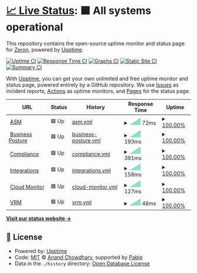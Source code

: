 # [📈 Live Status](https://securezeron.github.io/upptime): <!--live status--> **🟩 All systems operational**

This repository contains the open-source uptime monitor and status page for [Zeron](https://www.zeron.one), powered by [Upptime](https://github.com/upptime/upptime).

[![Uptime CI](https://github.com/securezeron/upptime/workflows/Uptime%20CI/badge.svg)](https://github.com/securezeron/upptime/actions?query=workflow%3A%22Uptime+CI%22)
[![Response Time CI](https://github.com/securezeron/upptime/workflows/Response%20Time%20CI/badge.svg)](https://github.com/securezeron/upptime/actions?query=workflow%3A%22Response+Time+CI%22)
[![Graphs CI](https://github.com/securezeron/upptime/workflows/Graphs%20CI/badge.svg)](https://github.com/securezeron/upptime/actions?query=workflow%3A%22Graphs+CI%22)
[![Static Site CI](https://github.com/securezeron/upptime/workflows/Static%20Site%20CI/badge.svg)](https://github.com/securezeron/upptime/actions?query=workflow%3A%22Static+Site+CI%22)
[![Summary CI](https://github.com/securezeron/upptime/workflows/Summary%20CI/badge.svg)](https://github.com/securezeron/upptime/actions?query=workflow%3A%22Summary+CI%22)

With [Upptime](https://upptime.js.org), you can get your own unlimited and free uptime monitor and status page, powered entirely by a GitHub repository. We use [Issues](https://github.com/securezeron/upptime/issues) as incident reports, [Actions](https://github.com/securezeron/upptime/actions) as uptime monitors, and [Pages](https://securezeron.github.io/upptime) for the status page.

<!--start: status pages-->
<!-- This summary is generated by Upptime (https://github.com/upptime/upptime) -->
<!-- Do not edit this manually, your changes will be overwritten -->
<!-- prettier-ignore -->
| URL | Status | History | Response Time | Uptime |
| --- | ------ | ------- | ------------- | ------ |
| <img alt="" src="https://icons.duckduckgo.com/ip3/www.google.com.ico" height="13"> [ASM](https://www.google.com) | 🟩 Up | [asm.yml](https://github.com/securezeron/uptime/commits/HEAD/history/asm.yml) | <details><summary><img alt="Response time graph" src="./graphs/asm/response-time-week.png" height="20"> 72ms</summary><br><a href="https://securezeron.github.io/uptime/history/asm"><img alt="Response time 72" src="https://img.shields.io/endpoint?url=https%3A%2F%2Fraw.githubusercontent.com%2Fsecurezeron%2Fuptime%2FHEAD%2Fapi%2Fasm%2Fresponse-time.json"></a><br><a href="https://securezeron.github.io/uptime/history/asm"><img alt="24-hour response time 72" src="https://img.shields.io/endpoint?url=https%3A%2F%2Fraw.githubusercontent.com%2Fsecurezeron%2Fuptime%2FHEAD%2Fapi%2Fasm%2Fresponse-time-day.json"></a><br><a href="https://securezeron.github.io/uptime/history/asm"><img alt="7-day response time 72" src="https://img.shields.io/endpoint?url=https%3A%2F%2Fraw.githubusercontent.com%2Fsecurezeron%2Fuptime%2FHEAD%2Fapi%2Fasm%2Fresponse-time-week.json"></a><br><a href="https://securezeron.github.io/uptime/history/asm"><img alt="30-day response time 72" src="https://img.shields.io/endpoint?url=https%3A%2F%2Fraw.githubusercontent.com%2Fsecurezeron%2Fuptime%2FHEAD%2Fapi%2Fasm%2Fresponse-time-month.json"></a><br><a href="https://securezeron.github.io/uptime/history/asm"><img alt="1-year response time 72" src="https://img.shields.io/endpoint?url=https%3A%2F%2Fraw.githubusercontent.com%2Fsecurezeron%2Fuptime%2FHEAD%2Fapi%2Fasm%2Fresponse-time-year.json"></a></details> | <details><summary><a href="https://securezeron.github.io/uptime/history/asm">100.00%</a></summary><a href="https://securezeron.github.io/uptime/history/asm"><img alt="All-time uptime 100.00%" src="https://img.shields.io/endpoint?url=https%3A%2F%2Fraw.githubusercontent.com%2Fsecurezeron%2Fuptime%2FHEAD%2Fapi%2Fasm%2Fuptime.json"></a><br><a href="https://securezeron.github.io/uptime/history/asm"><img alt="24-hour uptime 100.00%" src="https://img.shields.io/endpoint?url=https%3A%2F%2Fraw.githubusercontent.com%2Fsecurezeron%2Fuptime%2FHEAD%2Fapi%2Fasm%2Fuptime-day.json"></a><br><a href="https://securezeron.github.io/uptime/history/asm"><img alt="7-day uptime 100.00%" src="https://img.shields.io/endpoint?url=https%3A%2F%2Fraw.githubusercontent.com%2Fsecurezeron%2Fuptime%2FHEAD%2Fapi%2Fasm%2Fuptime-week.json"></a><br><a href="https://securezeron.github.io/uptime/history/asm"><img alt="30-day uptime 100.00%" src="https://img.shields.io/endpoint?url=https%3A%2F%2Fraw.githubusercontent.com%2Fsecurezeron%2Fuptime%2FHEAD%2Fapi%2Fasm%2Fuptime-month.json"></a><br><a href="https://securezeron.github.io/uptime/history/asm"><img alt="1-year uptime 100.00%" src="https://img.shields.io/endpoint?url=https%3A%2F%2Fraw.githubusercontent.com%2Fsecurezeron%2Fuptime%2FHEAD%2Fapi%2Fasm%2Fuptime-year.json"></a></details>
| <img alt="" src="https://icons.duckduckgo.com/ip3/en.wikipedia.org.ico" height="13"> [Business Posture](https://en.wikipedia.org) | 🟩 Up | [business-posture.yml](https://github.com/securezeron/uptime/commits/HEAD/history/business-posture.yml) | <details><summary><img alt="Response time graph" src="./graphs/business-posture/response-time-week.png" height="20"> 193ms</summary><br><a href="https://securezeron.github.io/uptime/history/business-posture"><img alt="Response time 193" src="https://img.shields.io/endpoint?url=https%3A%2F%2Fraw.githubusercontent.com%2Fsecurezeron%2Fuptime%2FHEAD%2Fapi%2Fbusiness-posture%2Fresponse-time.json"></a><br><a href="https://securezeron.github.io/uptime/history/business-posture"><img alt="24-hour response time 193" src="https://img.shields.io/endpoint?url=https%3A%2F%2Fraw.githubusercontent.com%2Fsecurezeron%2Fuptime%2FHEAD%2Fapi%2Fbusiness-posture%2Fresponse-time-day.json"></a><br><a href="https://securezeron.github.io/uptime/history/business-posture"><img alt="7-day response time 193" src="https://img.shields.io/endpoint?url=https%3A%2F%2Fraw.githubusercontent.com%2Fsecurezeron%2Fuptime%2FHEAD%2Fapi%2Fbusiness-posture%2Fresponse-time-week.json"></a><br><a href="https://securezeron.github.io/uptime/history/business-posture"><img alt="30-day response time 193" src="https://img.shields.io/endpoint?url=https%3A%2F%2Fraw.githubusercontent.com%2Fsecurezeron%2Fuptime%2FHEAD%2Fapi%2Fbusiness-posture%2Fresponse-time-month.json"></a><br><a href="https://securezeron.github.io/uptime/history/business-posture"><img alt="1-year response time 193" src="https://img.shields.io/endpoint?url=https%3A%2F%2Fraw.githubusercontent.com%2Fsecurezeron%2Fuptime%2FHEAD%2Fapi%2Fbusiness-posture%2Fresponse-time-year.json"></a></details> | <details><summary><a href="https://securezeron.github.io/uptime/history/business-posture">100.00%</a></summary><a href="https://securezeron.github.io/uptime/history/business-posture"><img alt="All-time uptime 100.00%" src="https://img.shields.io/endpoint?url=https%3A%2F%2Fraw.githubusercontent.com%2Fsecurezeron%2Fuptime%2FHEAD%2Fapi%2Fbusiness-posture%2Fuptime.json"></a><br><a href="https://securezeron.github.io/uptime/history/business-posture"><img alt="24-hour uptime 100.00%" src="https://img.shields.io/endpoint?url=https%3A%2F%2Fraw.githubusercontent.com%2Fsecurezeron%2Fuptime%2FHEAD%2Fapi%2Fbusiness-posture%2Fuptime-day.json"></a><br><a href="https://securezeron.github.io/uptime/history/business-posture"><img alt="7-day uptime 100.00%" src="https://img.shields.io/endpoint?url=https%3A%2F%2Fraw.githubusercontent.com%2Fsecurezeron%2Fuptime%2FHEAD%2Fapi%2Fbusiness-posture%2Fuptime-week.json"></a><br><a href="https://securezeron.github.io/uptime/history/business-posture"><img alt="30-day uptime 100.00%" src="https://img.shields.io/endpoint?url=https%3A%2F%2Fraw.githubusercontent.com%2Fsecurezeron%2Fuptime%2FHEAD%2Fapi%2Fbusiness-posture%2Fuptime-month.json"></a><br><a href="https://securezeron.github.io/uptime/history/business-posture"><img alt="1-year uptime 100.00%" src="https://img.shields.io/endpoint?url=https%3A%2F%2Fraw.githubusercontent.com%2Fsecurezeron%2Fuptime%2FHEAD%2Fapi%2Fbusiness-posture%2Fuptime-year.json"></a></details>
| <img alt="" src="https://icons.duckduckgo.com/ip3/news.ycombinator.com.ico" height="13"> [Compliance](https://news.ycombinator.com) | 🟩 Up | [compliance.yml](https://github.com/securezeron/uptime/commits/HEAD/history/compliance.yml) | <details><summary><img alt="Response time graph" src="./graphs/compliance/response-time-week.png" height="20"> 391ms</summary><br><a href="https://securezeron.github.io/uptime/history/compliance"><img alt="Response time 391" src="https://img.shields.io/endpoint?url=https%3A%2F%2Fraw.githubusercontent.com%2Fsecurezeron%2Fuptime%2FHEAD%2Fapi%2Fcompliance%2Fresponse-time.json"></a><br><a href="https://securezeron.github.io/uptime/history/compliance"><img alt="24-hour response time 391" src="https://img.shields.io/endpoint?url=https%3A%2F%2Fraw.githubusercontent.com%2Fsecurezeron%2Fuptime%2FHEAD%2Fapi%2Fcompliance%2Fresponse-time-day.json"></a><br><a href="https://securezeron.github.io/uptime/history/compliance"><img alt="7-day response time 391" src="https://img.shields.io/endpoint?url=https%3A%2F%2Fraw.githubusercontent.com%2Fsecurezeron%2Fuptime%2FHEAD%2Fapi%2Fcompliance%2Fresponse-time-week.json"></a><br><a href="https://securezeron.github.io/uptime/history/compliance"><img alt="30-day response time 391" src="https://img.shields.io/endpoint?url=https%3A%2F%2Fraw.githubusercontent.com%2Fsecurezeron%2Fuptime%2FHEAD%2Fapi%2Fcompliance%2Fresponse-time-month.json"></a><br><a href="https://securezeron.github.io/uptime/history/compliance"><img alt="1-year response time 391" src="https://img.shields.io/endpoint?url=https%3A%2F%2Fraw.githubusercontent.com%2Fsecurezeron%2Fuptime%2FHEAD%2Fapi%2Fcompliance%2Fresponse-time-year.json"></a></details> | <details><summary><a href="https://securezeron.github.io/uptime/history/compliance">100.00%</a></summary><a href="https://securezeron.github.io/uptime/history/compliance"><img alt="All-time uptime 100.00%" src="https://img.shields.io/endpoint?url=https%3A%2F%2Fraw.githubusercontent.com%2Fsecurezeron%2Fuptime%2FHEAD%2Fapi%2Fcompliance%2Fuptime.json"></a><br><a href="https://securezeron.github.io/uptime/history/compliance"><img alt="24-hour uptime 100.00%" src="https://img.shields.io/endpoint?url=https%3A%2F%2Fraw.githubusercontent.com%2Fsecurezeron%2Fuptime%2FHEAD%2Fapi%2Fcompliance%2Fuptime-day.json"></a><br><a href="https://securezeron.github.io/uptime/history/compliance"><img alt="7-day uptime 100.00%" src="https://img.shields.io/endpoint?url=https%3A%2F%2Fraw.githubusercontent.com%2Fsecurezeron%2Fuptime%2FHEAD%2Fapi%2Fcompliance%2Fuptime-week.json"></a><br><a href="https://securezeron.github.io/uptime/history/compliance"><img alt="30-day uptime 100.00%" src="https://img.shields.io/endpoint?url=https%3A%2F%2Fraw.githubusercontent.com%2Fsecurezeron%2Fuptime%2FHEAD%2Fapi%2Fcompliance%2Fuptime-month.json"></a><br><a href="https://securezeron.github.io/uptime/history/compliance"><img alt="1-year uptime 100.00%" src="https://img.shields.io/endpoint?url=https%3A%2F%2Fraw.githubusercontent.com%2Fsecurezeron%2Fuptime%2FHEAD%2Fapi%2Fcompliance%2Fuptime-year.json"></a></details>
| <img alt="" src="https://icons.duckduckgo.com/ip3/news.ycombinator.com.ico" height="13"> [Integrations](https://news.ycombinator.com) | 🟩 Up | [integrations.yml](https://github.com/securezeron/uptime/commits/HEAD/history/integrations.yml) | <details><summary><img alt="Response time graph" src="./graphs/integrations/response-time-week.png" height="20"> 158ms</summary><br><a href="https://securezeron.github.io/uptime/history/integrations"><img alt="Response time 158" src="https://img.shields.io/endpoint?url=https%3A%2F%2Fraw.githubusercontent.com%2Fsecurezeron%2Fuptime%2FHEAD%2Fapi%2Fintegrations%2Fresponse-time.json"></a><br><a href="https://securezeron.github.io/uptime/history/integrations"><img alt="24-hour response time 158" src="https://img.shields.io/endpoint?url=https%3A%2F%2Fraw.githubusercontent.com%2Fsecurezeron%2Fuptime%2FHEAD%2Fapi%2Fintegrations%2Fresponse-time-day.json"></a><br><a href="https://securezeron.github.io/uptime/history/integrations"><img alt="7-day response time 158" src="https://img.shields.io/endpoint?url=https%3A%2F%2Fraw.githubusercontent.com%2Fsecurezeron%2Fuptime%2FHEAD%2Fapi%2Fintegrations%2Fresponse-time-week.json"></a><br><a href="https://securezeron.github.io/uptime/history/integrations"><img alt="30-day response time 158" src="https://img.shields.io/endpoint?url=https%3A%2F%2Fraw.githubusercontent.com%2Fsecurezeron%2Fuptime%2FHEAD%2Fapi%2Fintegrations%2Fresponse-time-month.json"></a><br><a href="https://securezeron.github.io/uptime/history/integrations"><img alt="1-year response time 158" src="https://img.shields.io/endpoint?url=https%3A%2F%2Fraw.githubusercontent.com%2Fsecurezeron%2Fuptime%2FHEAD%2Fapi%2Fintegrations%2Fresponse-time-year.json"></a></details> | <details><summary><a href="https://securezeron.github.io/uptime/history/integrations">100.00%</a></summary><a href="https://securezeron.github.io/uptime/history/integrations"><img alt="All-time uptime 100.00%" src="https://img.shields.io/endpoint?url=https%3A%2F%2Fraw.githubusercontent.com%2Fsecurezeron%2Fuptime%2FHEAD%2Fapi%2Fintegrations%2Fuptime.json"></a><br><a href="https://securezeron.github.io/uptime/history/integrations"><img alt="24-hour uptime 100.00%" src="https://img.shields.io/endpoint?url=https%3A%2F%2Fraw.githubusercontent.com%2Fsecurezeron%2Fuptime%2FHEAD%2Fapi%2Fintegrations%2Fuptime-day.json"></a><br><a href="https://securezeron.github.io/uptime/history/integrations"><img alt="7-day uptime 100.00%" src="https://img.shields.io/endpoint?url=https%3A%2F%2Fraw.githubusercontent.com%2Fsecurezeron%2Fuptime%2FHEAD%2Fapi%2Fintegrations%2Fuptime-week.json"></a><br><a href="https://securezeron.github.io/uptime/history/integrations"><img alt="30-day uptime 100.00%" src="https://img.shields.io/endpoint?url=https%3A%2F%2Fraw.githubusercontent.com%2Fsecurezeron%2Fuptime%2FHEAD%2Fapi%2Fintegrations%2Fuptime-month.json"></a><br><a href="https://securezeron.github.io/uptime/history/integrations"><img alt="1-year uptime 100.00%" src="https://img.shields.io/endpoint?url=https%3A%2F%2Fraw.githubusercontent.com%2Fsecurezeron%2Fuptime%2FHEAD%2Fapi%2Fintegrations%2Fuptime-year.json"></a></details>
| <img alt="" src="https://icons.duckduckgo.com/ip3/news.ycombinator.com.ico" height="13"> [Cloud Monitor](https://news.ycombinator.com) | 🟩 Up | [cloud-monitor.yml](https://github.com/securezeron/uptime/commits/HEAD/history/cloud-monitor.yml) | <details><summary><img alt="Response time graph" src="./graphs/cloud-monitor/response-time-week.png" height="20"> 127ms</summary><br><a href="https://securezeron.github.io/uptime/history/cloud-monitor"><img alt="Response time 127" src="https://img.shields.io/endpoint?url=https%3A%2F%2Fraw.githubusercontent.com%2Fsecurezeron%2Fuptime%2FHEAD%2Fapi%2Fcloud-monitor%2Fresponse-time.json"></a><br><a href="https://securezeron.github.io/uptime/history/cloud-monitor"><img alt="24-hour response time 127" src="https://img.shields.io/endpoint?url=https%3A%2F%2Fraw.githubusercontent.com%2Fsecurezeron%2Fuptime%2FHEAD%2Fapi%2Fcloud-monitor%2Fresponse-time-day.json"></a><br><a href="https://securezeron.github.io/uptime/history/cloud-monitor"><img alt="7-day response time 127" src="https://img.shields.io/endpoint?url=https%3A%2F%2Fraw.githubusercontent.com%2Fsecurezeron%2Fuptime%2FHEAD%2Fapi%2Fcloud-monitor%2Fresponse-time-week.json"></a><br><a href="https://securezeron.github.io/uptime/history/cloud-monitor"><img alt="30-day response time 127" src="https://img.shields.io/endpoint?url=https%3A%2F%2Fraw.githubusercontent.com%2Fsecurezeron%2Fuptime%2FHEAD%2Fapi%2Fcloud-monitor%2Fresponse-time-month.json"></a><br><a href="https://securezeron.github.io/uptime/history/cloud-monitor"><img alt="1-year response time 127" src="https://img.shields.io/endpoint?url=https%3A%2F%2Fraw.githubusercontent.com%2Fsecurezeron%2Fuptime%2FHEAD%2Fapi%2Fcloud-monitor%2Fresponse-time-year.json"></a></details> | <details><summary><a href="https://securezeron.github.io/uptime/history/cloud-monitor">100.00%</a></summary><a href="https://securezeron.github.io/uptime/history/cloud-monitor"><img alt="All-time uptime 100.00%" src="https://img.shields.io/endpoint?url=https%3A%2F%2Fraw.githubusercontent.com%2Fsecurezeron%2Fuptime%2FHEAD%2Fapi%2Fcloud-monitor%2Fuptime.json"></a><br><a href="https://securezeron.github.io/uptime/history/cloud-monitor"><img alt="24-hour uptime 100.00%" src="https://img.shields.io/endpoint?url=https%3A%2F%2Fraw.githubusercontent.com%2Fsecurezeron%2Fuptime%2FHEAD%2Fapi%2Fcloud-monitor%2Fuptime-day.json"></a><br><a href="https://securezeron.github.io/uptime/history/cloud-monitor"><img alt="7-day uptime 100.00%" src="https://img.shields.io/endpoint?url=https%3A%2F%2Fraw.githubusercontent.com%2Fsecurezeron%2Fuptime%2FHEAD%2Fapi%2Fcloud-monitor%2Fuptime-week.json"></a><br><a href="https://securezeron.github.io/uptime/history/cloud-monitor"><img alt="30-day uptime 100.00%" src="https://img.shields.io/endpoint?url=https%3A%2F%2Fraw.githubusercontent.com%2Fsecurezeron%2Fuptime%2FHEAD%2Fapi%2Fcloud-monitor%2Fuptime-month.json"></a><br><a href="https://securezeron.github.io/uptime/history/cloud-monitor"><img alt="1-year uptime 100.00%" src="https://img.shields.io/endpoint?url=https%3A%2F%2Fraw.githubusercontent.com%2Fsecurezeron%2Fuptime%2FHEAD%2Fapi%2Fcloud-monitor%2Fuptime-year.json"></a></details>
| <img alt="" src="https://icons.duckduckgo.com/ip3/www.google.com.ico" height="13"> [VRM](https://www.google.com) | 🟩 Up | [vrm.yml](https://github.com/securezeron/uptime/commits/HEAD/history/vrm.yml) | <details><summary><img alt="Response time graph" src="./graphs/vrm/response-time-week.png" height="20"> 48ms</summary><br><a href="https://securezeron.github.io/uptime/history/vrm"><img alt="Response time 48" src="https://img.shields.io/endpoint?url=https%3A%2F%2Fraw.githubusercontent.com%2Fsecurezeron%2Fuptime%2FHEAD%2Fapi%2Fvrm%2Fresponse-time.json"></a><br><a href="https://securezeron.github.io/uptime/history/vrm"><img alt="24-hour response time 48" src="https://img.shields.io/endpoint?url=https%3A%2F%2Fraw.githubusercontent.com%2Fsecurezeron%2Fuptime%2FHEAD%2Fapi%2Fvrm%2Fresponse-time-day.json"></a><br><a href="https://securezeron.github.io/uptime/history/vrm"><img alt="7-day response time 48" src="https://img.shields.io/endpoint?url=https%3A%2F%2Fraw.githubusercontent.com%2Fsecurezeron%2Fuptime%2FHEAD%2Fapi%2Fvrm%2Fresponse-time-week.json"></a><br><a href="https://securezeron.github.io/uptime/history/vrm"><img alt="30-day response time 48" src="https://img.shields.io/endpoint?url=https%3A%2F%2Fraw.githubusercontent.com%2Fsecurezeron%2Fuptime%2FHEAD%2Fapi%2Fvrm%2Fresponse-time-month.json"></a><br><a href="https://securezeron.github.io/uptime/history/vrm"><img alt="1-year response time 48" src="https://img.shields.io/endpoint?url=https%3A%2F%2Fraw.githubusercontent.com%2Fsecurezeron%2Fuptime%2FHEAD%2Fapi%2Fvrm%2Fresponse-time-year.json"></a></details> | <details><summary><a href="https://securezeron.github.io/uptime/history/vrm">100.00%</a></summary><a href="https://securezeron.github.io/uptime/history/vrm"><img alt="All-time uptime 100.00%" src="https://img.shields.io/endpoint?url=https%3A%2F%2Fraw.githubusercontent.com%2Fsecurezeron%2Fuptime%2FHEAD%2Fapi%2Fvrm%2Fuptime.json"></a><br><a href="https://securezeron.github.io/uptime/history/vrm"><img alt="24-hour uptime 100.00%" src="https://img.shields.io/endpoint?url=https%3A%2F%2Fraw.githubusercontent.com%2Fsecurezeron%2Fuptime%2FHEAD%2Fapi%2Fvrm%2Fuptime-day.json"></a><br><a href="https://securezeron.github.io/uptime/history/vrm"><img alt="7-day uptime 100.00%" src="https://img.shields.io/endpoint?url=https%3A%2F%2Fraw.githubusercontent.com%2Fsecurezeron%2Fuptime%2FHEAD%2Fapi%2Fvrm%2Fuptime-week.json"></a><br><a href="https://securezeron.github.io/uptime/history/vrm"><img alt="30-day uptime 100.00%" src="https://img.shields.io/endpoint?url=https%3A%2F%2Fraw.githubusercontent.com%2Fsecurezeron%2Fuptime%2FHEAD%2Fapi%2Fvrm%2Fuptime-month.json"></a><br><a href="https://securezeron.github.io/uptime/history/vrm"><img alt="1-year uptime 100.00%" src="https://img.shields.io/endpoint?url=https%3A%2F%2Fraw.githubusercontent.com%2Fsecurezeron%2Fuptime%2FHEAD%2Fapi%2Fvrm%2Fuptime-year.json"></a></details>

<!--end: status pages-->

[**Visit our status website →**](https://securezeron.github.io/upptime)

## 📄 License

- Powered by: [Upptime](https://github.com/upptime/upptime)
- Code: [MIT](./LICENSE) © [Anand Chowdhary](https://anandchowdhary.com), supported by [Pabio](https://pabio.com)
- Data in the `./history` directory: [Open Database License](https://opendatacommons.org/licenses/odbl/1-0/)
